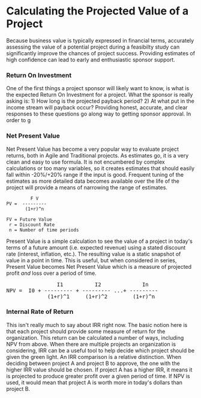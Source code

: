 # Calculating the Projected Value of a Project

Because business value is typically expressed in financial terms, accurately assessing the value of a potential project during a feasibilty study can significantly improve the chances of project success.  Providing estimates of high confidence can lead to early and enthusiastic sponsor support.

### Return On Investment
One of the first things a project sponsor will likely want to know, is what is the expected Return On Investment for a project.  What the sponsor is really asking is: 1) How long is the projected payback period? 2) At what put in the income stream will payback occur?  Providing honest, accurate, and clear responses to these questions go along way to getting sponsor approval.  In order to g

### Net Present Value
Net Present Value has become a very popular way to evaluate project returns, both in Agile and Traditional projects.  As estimates go, it is a very clean and easy to use formula.  It is not encumbered by complex calculations or too many variables, so it creates estimates that should easily fall within -20%/+20% range if the input is good.  Frequent tuning of the estimates as more detailed data becomes available over the life of the project will provide a means of narrowing the range of estimates.

```
         F V
PV =  ---------
       (1+r)^n

FV = Future Value
 r = Discount Rate
 n = Number of time periods
```

Present Value is a simple calculation to see the value of a project in today's terms of a future amount (i.e. expected revenue) using a stated discount rate (interest, inflation, etc.).  The resulting value is a static snapshot of value in a point in time.  This is useful, but when considered in series, Present Value becomes Net Present Value which is a measure of projected profit *and* loss over a period of time.

<pre>
                I1          I2             In
NPV =  I0 + --------- + --------- ...+ --------- 
             (1+r)^1     (1+r)^2        (1+r)^n
</pre>

### Internal Rate of Return
This isn't really much to say about IRR right now.  The basic notion here is that each project should provide some measure of return for the organization.  This return can be calculated a number of ways, including NPV from above.  When there are multiple projects an organization is considering, IRR can be a useful tool to help decide which project should be given the green light.  An IRR comparison is a relative distinction.  When deciding between project A and project B to approve, the one with the higher IRR value should be chosen.  If project A has a higher IRR, it means it is projected to produce greater profit over a given period of time.  If NPV is used, it would mean that project A is worth more in today's dollars than project B.